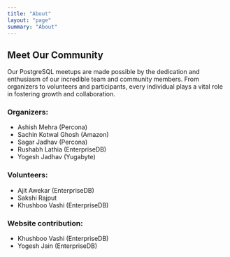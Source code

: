 ```yaml
---
title: "About"
layout: "page"
summary: "About"
---
```

## Meet Our Community

Our PostgreSQL meetups are made possible by the dedication and enthusiasm of our incredible team and community members. From organizers to volunteers and participants, every individual plays a vital role in fostering growth and collaboration.


### Organizers: 

- Ashish Mehra (Percona)
- Sachin Kotwal Ghosh (Amazon)
- Sagar Jadhav (Percona)
- Rushabh Lathia (EnterpriseDB)
- Yogesh Jadhav (Yugabyte)

### Volunteers:

- Ajit Awekar (EnterpriseDB)
- Sakshi Rajput
- Khushboo Vashi (EnterpriseDB)

### Website contribution:
 
- Khushboo Vashi (EnterpriseDB)
- Yogesh Jain (EnterpriseDB)
